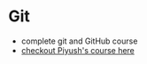# Git

- complete git and GitHub course
- [checkout Piyush's course here](https://youtu.be/RDxQEzXN8AU?feature=shared)
